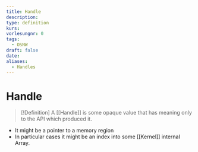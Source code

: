 ```yaml
---
title: Handle
description: 
type: definition
kurs: 
vorlesungnr: 0
tags:
  - OSNW
draft: false
date: 
aliases:
  - Handles
---
```

# Handle

>[!Definition]
>A [[Handle]] is some opaque value that has meaning only to the API which produced it.

- It might be a pointer to a memory region
- In particular cases it might be an index into some [[Kernel]] internal Array.
